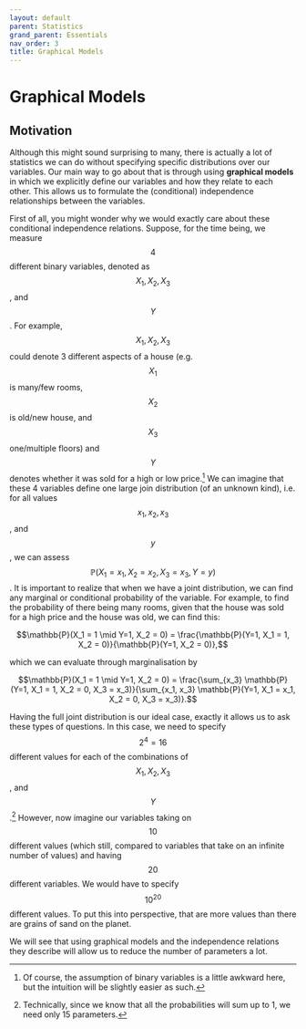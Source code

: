 ```yaml
---
layout: default
parent: Statistics
grand_parent: Essentials
nav_order: 3
title: Graphical Models
---
```


# Graphical Models

## Motivation

Although this might sound surprising to many, there is actually a lot of statistics we can do without specifying specific 
distributions over our variables. Our main way to go about that is through using **graphical models** in which we explicitly 
define our variables and how they relate to each other. This allows us to formulate the (conditional) independence relationships 
between the variables.

First of all, you might wonder why we would exactly care about these conditional independence relations. Suppose, 
for the time being, we measure $$4$$ different binary variables, denoted as $$X_1, X_2, X_3$$, and $$Y$$. 
For example, $$X_1, X_2, X_3$$ could denote 3 different aspects of a house (e.g. $$X_1$$ is many/few rooms, 
$$X_2$$ is old/new house, and $$X_3$$ one/multiple floors) and $$Y$$ denotes whether it was sold for a high or low price.[^1]
We can imagine that these $4$ variables define one large join distribution (of an unknown kind), i.e. for all values 
$$x_1, x_2, x_3$$, and $$y$$, we can assess $$\mathbb{P}(X_1 = x_1, X_2 = x_2, X_3 = x_3, Y=y)$$. It is important to 
realize that when we have a joint distribution, we can find any marginal or conditional probability of the variable. 
For example, to find the probability of there being many rooms, given that the house was sold for a high price and the 
house was old, we can find this:

$$\mathbb{P}(X_1 = 1 \mid Y=1, X_2 = 0) = \frac{\mathbb{P}(Y=1, X_1 = 1, X_2 = 0)}{\mathbb{P}(Y=1, X_2 = 0)},$$

which we can evaluate through marginalisation by

$$\mathbb{P}(X_1 = 1 \mid Y=1, X_2 = 0) = \frac{\sum_{x_3} 
 \mathbb{P}(Y=1, X_1 = 1, X_2 = 0, X_3 = x_3)}{\sum_{x_1, x_3} 
 \mathbb{P}(Y=1, X_1 = x_1, X_2 = 0, X_3 = x_3)}.$$



Having the full joint distribution is our ideal case, exactly it allows us to ask these types of questions. In this case, 
we need to specify $$2^4 = 16$$ different values for each of the combinations of $$X_1, X_2, X_3$$, and $$Y$$.[^2] 
However, now imagine our variables taking on $$10$$ different values (which still, compared to variables that take on an 
infinite number of values) and having $$20$$ different variables. We would have to specify $$10^{20}$$ different values. 
To put this into perspective, that are more values than there are grains of sand on the planet. 

We will see that using graphical models and the independence relations they describe will allow us to reduce the number of parameters a lot.

[^1]: Of course, the assumption of binary variables is a little awkward here, but the intuition will be slightly easier as such.
[^2]: Technically, since we know that all the probabilities will sum up to 1, we need only 15 parameters.